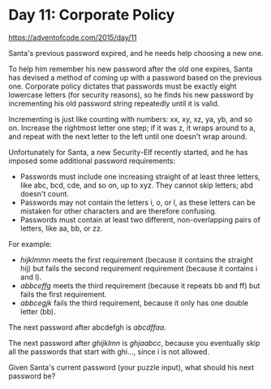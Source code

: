 # Day 11: Corporate Policy

https://adventofcode.com/2015/day/11

Santa's previous password expired, and he needs help choosing a new one.

To help him remember his new password after the old one expires, Santa has devised a method of coming up with a password based on the previous one. Corporate policy dictates that passwords must be exactly eight lowercase letters (for security reasons), so he finds his new password by incrementing his old password string repeatedly until it is valid.

Incrementing is just like counting with numbers: xx, xy, xz, ya, yb, and so on. Increase the rightmost letter one step; if it was z, it wraps around to a, and repeat with the next letter to the left until one doesn't wrap around.

Unfortunately for Santa, a new Security-Elf recently started, and he has imposed some additional password requirements:

- Passwords must include one increasing straight of at least three letters, like abc, bcd, cde, and so on, up to xyz. They cannot skip letters; abd doesn't count.
- Passwords may not contain the letters i, o, or l, as these letters can be mistaken for other characters and are therefore confusing.
- Passwords must contain at least two different, non-overlapping pairs of letters, like aa, bb, or zz.

For example:
- _hijklmmn_ meets the first requirement (because it contains the straight hij) but fails the second requirement requirement (because it contains i and l).
- _abbceffg_ meets the third requirement (because it repeats bb and ff) but fails the first requirement.
- _abbcegjk_ fails the third requirement, because it only has one double letter (bb).

The next password after abcdefgh is _abcdffaa_.

The next password after _ghijklmn_ is _ghjaabcc_, because you eventually skip all the passwords that start with ghi..., since i is not allowed.

Given Santa's current password (your puzzle input), what should his next password be?